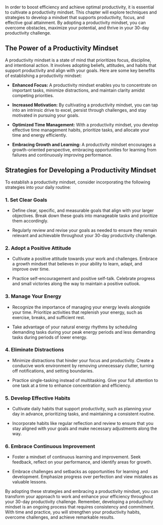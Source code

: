 
In order to boost efficiency and achieve optimal productivity, it is essential to cultivate a productivity mindset. This chapter will explore techniques and strategies to develop a mindset that supports productivity, focus, and effective goal attainment. By adopting a productivity mindset, you can overcome obstacles, maximize your potential, and thrive in your 30-day productivity challenge.

The Power of a Productivity Mindset
-----------------------------------

A productivity mindset is a state of mind that prioritizes focus, discipline, and intentional action. It involves adopting beliefs, attitudes, and habits that support productivity and align with your goals. Here are some key benefits of establishing a productivity mindset:

* **Enhanced Focus:** A productivity mindset enables you to concentrate on important tasks, minimize distractions, and maintain clarity amidst competing priorities.

* **Increased Motivation:** By cultivating a productivity mindset, you can tap into an intrinsic drive to excel, persist through challenges, and stay motivated in pursuing your goals.

* **Optimized Time Management:** With a productivity mindset, you develop effective time management habits, prioritize tasks, and allocate your time and energy efficiently.

* **Embracing Growth and Learning:** A productivity mindset encourages a growth-oriented perspective, embracing opportunities for learning from failures and continuously improving performance.

Strategies for Developing a Productivity Mindset
------------------------------------------------

To establish a productivity mindset, consider incorporating the following strategies into your daily routine:

### 1. **Set Clear Goals**

* Define clear, specific, and measurable goals that align with your larger objectives. Break down these goals into manageable tasks and prioritize them accordingly.

* Regularly review and revise your goals as needed to ensure they remain relevant and achievable throughout your 30-day productivity challenge.

### 2. **Adopt a Positive Attitude**

* Cultivate a positive attitude towards your work and challenges. Embrace a growth mindset that believes in your ability to learn, adapt, and improve over time.

* Practice self-encouragement and positive self-talk. Celebrate progress and small victories along the way to maintain a positive outlook.

### 3. **Manage Your Energy**

* Recognize the importance of managing your energy levels alongside your time. Prioritize activities that replenish your energy, such as exercise, breaks, and sufficient rest.

* Take advantage of your natural energy rhythms by scheduling demanding tasks during your peak energy periods and less demanding tasks during periods of lower energy.

### 4. **Eliminate Distractions**

* Minimize distractions that hinder your focus and productivity. Create a conducive work environment by removing unnecessary clutter, turning off notifications, and setting boundaries.

* Practice single-tasking instead of multitasking. Give your full attention to one task at a time to enhance concentration and efficiency.

### 5. **Develop Effective Habits**

* Cultivate daily habits that support productivity, such as planning your day in advance, prioritizing tasks, and maintaining a consistent routine.

* Incorporate habits like regular reflection and review to ensure that you stay aligned with your goals and make necessary adjustments along the way.

### 6. **Embrace Continuous Improvement**

* Foster a mindset of continuous learning and improvement. Seek feedback, reflect on your performance, and identify areas for growth.

* Embrace challenges and setbacks as opportunities for learning and development. Emphasize progress over perfection and view mistakes as valuable lessons.

By adopting these strategies and embracing a productivity mindset, you can transform your approach to work and enhance your efficiency throughout your 30-day productivity challenge. Remember, developing a productivity mindset is an ongoing process that requires consistency and commitment. With time and practice, you will strengthen your productivity habits, overcome challenges, and achieve remarkable results.
